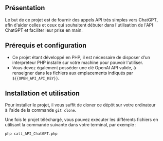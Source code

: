## Présentation
Le but de ce projet est de fournir des appels API très simples vers ChatGPT, afin d'aider celles et ceux qui souhaitent débuter dans l'utilisation de l'API ChatGPT et faciliter leur prise en main.

## Prérequis et configuration
- Ce projet étant développé en PHP, il est nécessaire de disposer d'un interpréteur PHP installé sur votre machine pour pouvoir l'utiliser.
- Vous devez également posséder une clé OpenAI API valide, à renseigner dans les fichiers aux emplacements indiqués par `${{OPEN_API_API_KEY}}`.

## Installation et utilisation
Pour installer le projet, il vous suffit de cloner ce dépôt sur votre ordinateur à l'aide de la commande `git clone`.

Une fois le projet téléchargé, vous pouvez exécuter les différents fichiers en utilisant la commande suivante dans votre terminal, par exemple :  
```bash
php call_API_ChatGPT.php
```

<!--## Exemples

## Auteurs

## Licence
-->